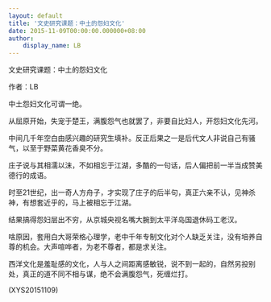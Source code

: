 ```yaml
---
layout: default
title: '文史研究课题：中土的怨妇文化'
date: 2015-11-09T00:00:00.000000+08:00
author:
    display_name: LB
---
```


文史研究课题：中土的怨妇文化

作者：LB

中土怨妇文化可谓一绝。

从屈原开始，失宠于楚王，满腹怨气也就罢了，非要自比妇人，开怨妇文化先河。

中间几千年空白由感兴趣的研究生填补。反正后果之一是后代文人非说自己有骚气，以至于野菜黄花香臭不分。

庄子说与其相濡以沫，不如相忘于江湖，多酷的一句话，后人偏把前一半当成赞美德行的成语。

时至21世纪，出一奇人方舟子，才实现了庄子的后半句，真正六亲不认，见神杀神，有想套近乎的，马上被相忘于江湖。

结果搞得怨妇层出不穷，从京城央视名嘴大腕到太平洋岛国退休码工老汉。

啥原因，套用白大哥荣格心理学，老中千年专制文化对个人缺乏关注，没有培养自尊的机会。大声喧哗者，为老不尊者，都是求关注。

西洋文化是羞耻感的文化，人与人之间距离感敏锐，说不到一起的，自然另投别处，真正的道不同不相与谋，绝不会满腹怨气，死缠烂打。

(XYS20151109)

